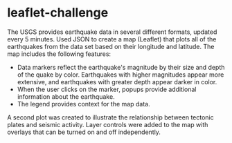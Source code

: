 # leaflet-challenge

The USGS provides earthquake data in several different formats, updated every 5 minutes. Used JSON to create a map (Leaflet) that plots all of the earthquakes from the data set based on their longitude and latitude. The map includes the following features:
- Data markers reflect the earthquake's magnitude by their size and depth of the quake by color. Earthquakes with higher magnitudes appear more extensive, and earthquakes with greater depth appear darker in color.
- When the user clicks on the marker, popups provide additional information about the earthquake.
- The legend provides context for the map data.

A second plot was created to illustrate the relationship between tectonic plates and seismic activity. Layer controls were added to the map with overlays that can be turned on and off independently.
